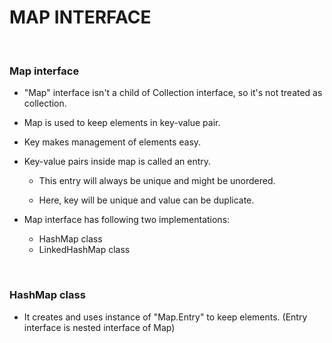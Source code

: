 # **MAP INTERFACE**

<br>

### **Map interface**

+ "Map" interface isn't a child of Collection interface, so it's not treated as collection.

+ Map is used to keep elements in key-value pair.

+ Key makes management of elements easy.

+ Key-value pairs inside map is called an entry.

  + This entry will always be unique and might be unordered.
  
  + Here, key will be unique and value can be duplicate.

+ Map interface has following two implementations:
  + HashMap class
  + LinkedHashMap class

<br>

### **HashMap class**

+ It creates and uses instance of "Map.Entry" to keep elements. (Entry interface is nested interface of Map)
